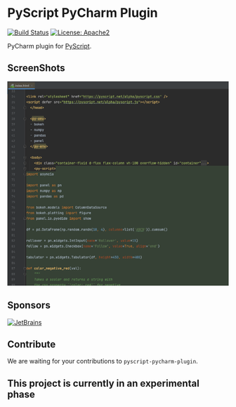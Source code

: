 # PyScript PyCharm Plugin
[![Build Status](https://github.com/koxudaxi/datamodel-code-generator/workflows/Test/badge.svg)](https://github.com/koxudaxi/pyscript-pycharm-plugin/actions?query=workflow%3ABuild)
[![License: Apache2](https://img.shields.io/badge/license-Apache2.0-blue.svg)](https://opensource.org/licenses/Apache-2.0)

<!-- Plugin description -->
PyCharm plugin for [PyScript](https://pyscript.net/).
<!-- Plugin description end -->

## ScreenShots
![demo1](./docs/demo1.png)

## Sponsors
[![JetBrains](https://avatars.githubusercontent.com/u/60931315?s=200&v=4)](https://github.com/JetBrainsOfficial)

## Contribute
We are waiting for your contributions to `pyscript-pycharm-plugin`.

## This project is currently in an experimental phase
